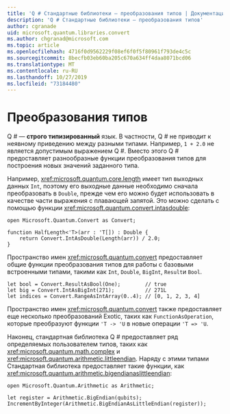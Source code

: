 ```yaml
---
title: 'Q # Стандартные библиотеки — преобразования типов | Документация Майкрософт'
description: 'Q # Стандартные библиотеки — преобразования типов'
author: cgranade
uid: microsoft.quantum.libraries.convert
ms.author: chgranad@microsoft.com
ms.topic: article
ms.openlocfilehash: 4716f0d9562229f08ef6f0f5f80961f793de4c5c
ms.sourcegitcommit: 8becfb03eb60ba205c670a634ff4daa8071bcd06
ms.translationtype: MT
ms.contentlocale: ru-RU
ms.lasthandoff: 10/27/2019
ms.locfileid: "73184480"
---
```

# <a name="type-conversions"></a>Преобразования типов #

Q # — **строго типизированный** язык.
В частности, Q # не приводит к неявному приведению между разными типами. Например, `1 + 2.0` не является допустимым выражением Q #.
Вместо этого Q # предоставляет разнообразные функции преобразования типов для построения новых значений заданного типа.

Например, <xref:microsoft.quantum.core.length> имеет тип выходных данных `Int`, поэтому его выходные данные необходимо сначала преобразовать в `Double`, прежде чем его можно будет использовать в качестве части выражения с плавающей запятой.
Это можно сделать с помощью функции <xref:microsoft.quantum.convert.intasdouble>:

```qsharp
open Microsoft.Quantum.Convert as Convert;

function HalfLength<'T>(arr : 'T[]) : Double {
    return Convert.IntAsDouble(Length(arr)) / 2.0;
}
```

Пространство имен <xref:microsoft.quantum.convert> предоставляет общие функции преобразования типов для работы с базовыми встроенными типами, такими как `Int`, `Double`, `BigInt`, `Result`и `Bool`.

```qsharp
let bool = Convert.ResultAsBool(One);        // true
let big = Convert.IntAsBigInt(271);          // 271L
let indices = Convert.RangeAsIntArray(0..4); // [0, 1, 2, 3, 4]
```

Пространство имен <xref:microsoft.quantum.convert> также предоставляет еще несколько преобразований Exotic, таких как `FunctionAsOperation`, которые преобразуют функции `'T -> 'U` в новые операции `'T => 'U`.

Наконец, стандартная библиотека Q # предоставляет ряд определяемых пользователем типов, таких как <xref:microsoft.quantum.math.complex> и <xref:microsoft.quantum.arithmetic.littleendian>.
Наряду с этими типами Стандартная библиотека предоставляет такие функции, как <xref:microsoft.quantum.arithmetic.bigendianaslittleendian>:

```Q#
open Microsoft.Quantum.Arithmetic as Arithmetic;

let register = Arithmetic.BigEndian(qubits);
IncrementByInteger(Arithmetic.BigEndianAsLittleEndian(register));
```
